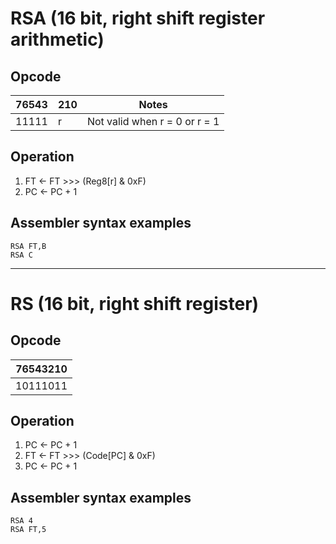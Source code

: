 # RSA (16 bit, right shift register arithmetic)

## Opcode
| 76543 | 210 | Notes |
|-------|-----|-------|
| 11111 | r   | Not valid when r = 0 or r = 1 |

## Operation
1. FT <- FT >>> (Reg8[r] & 0xF)
2. PC <- PC + 1

## Assembler syntax examples
```
RSA FT,B
RSA C
```

---
# RS (16 bit, right shift register)

## Opcode
| 76543210 |
|----------|
| 10111011 |

## Operation
1. PC <- PC + 1
2. FT <- FT >>> (Code[PC] & 0xF)
3. PC <- PC + 1

## Assembler syntax examples
```
RSA 4
RSA FT,5
```


